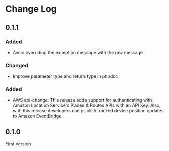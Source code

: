 # Change Log

## 0.1.1

### Added

- Avoid overriding the exception message with the raw message

### Changed

- Improve parameter type and return type in phpdoc

### Added

- AWS api-change: This release adds support for authenticating with Amazon Location Service's Places & Routes APIs with an API Key. Also, with this release developers can publish tracked device position updates to Amazon EventBridge.

## 0.1.0

First version
